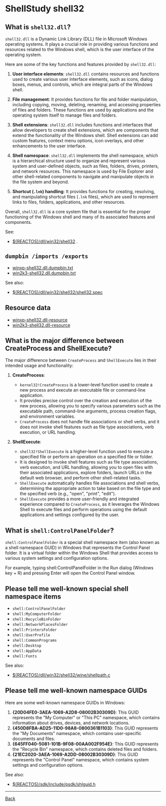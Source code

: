 # ShellStudy shell32

## What is `shell32.dll`?

`shell32.dll` is a Dynamic Link Library (DLL) file in Microsoft Windows operating
systems. It plays a crucial role in providing various functions and resources
related to the Windows shell, which is the user interface of the operating system.

Here are some of the key functions and features provided by `shell32.dll`:

1. **User interface elements**: `shell32.dll` contains resources and functions used
   to create various user interface elements, such as icons, dialog boxes, menus,
   and controls, which are integral parts of the Windows shell.

2. **File management**: It provides functions for file and folder manipulation,
   including copying, moving, deleting, renaming, and accessing properties of
   files and folders. These functions are used by applications and the operating
   system itself to manage files and folders.

3. **Shell extensions**: `shell32.dll` includes functions and interfaces that allow
   developers to create shell extensions, which are components that extend the
   functionality of the Windows shell. Shell extensions can add custom features,
   context menu options, icon overlays, and other enhancements to the user
   interface.

4. **Shell namespace**: `shell32.dll` implements the shell namespace, which is a
   hierarchical structure used to organize and represent various system and
   user-defined objects, such as files, folders, drives, printers, and network
   resources. This namespace is used by File Explorer and other shell-related
   components to navigate and manipulate objects in the file system and beyond.

5. **Shortcut (`.lnk`) handling**: It provides functions for creating, resolving,
   and manipulating shortcut files (`.lnk` files), which are used to represent
   links to files, folders, applications, and other resources.

Overall, `shell32.dll` is a core system file that is essential for the proper
functioning of the Windows shell and many of its associated features and components.

See:

- [$(REACTOS)/dll/win32/shell32](https://github.com/reactos/reactos/tree/master/dll/win32/shell32) .

## `dumpbin /imports /exports`

- [winxp-shell32.dll.dumpbin.txt](winxp-shell32.dll.dumpbin.txt)
- [win2k3-shell32.dll.dumpbin.txt](win2k3-shell32.dll.dumpbin.txt)

See also:

- [$(REACTOS)/dll/win32/shell32/shell32.spec](https://github.com/reactos/reactos/tree/master/dll/win32/shell32/shell32.spec)

## Resource data

- [winxp-shell32.dll-resource](winxp-shell32.dll-resource)
- [win2k3-shell32.dll-resource](win2k3-shell32.dll-resource)

## What is the major difference between CreateProcess and ShellExecute?

The major difference between `CreateProcess` and `ShellExecute` lies in
their intended usage and functionality:

1. **CreateProcess**:
   - `kernel32!CreateProcess` is a lower-level function used to create
     a new process and execute an executable file or command-line
     application.
   - It provides precise control over the creation and execution of
     the new process, allowing you to specify various parameters such
     as the executable path, command-line arguments, process creation
     flags, and environment variables.
   - `CreateProcess` does not handle file associations or shell verbs,
     and it does not invoke shell features such as file type associations,
     verb execution, or URL handling.

2. **ShellExecute**:
   - `shell32!ShellExecute` is a higher-level function used to execute a
     specified file or perform an operation on a specified file or folder.
   - It is designed to invoke shell features such as file type associations,
     verb execution, and URL handling, allowing you to open files with their
     associated applications, explore folders, launch URLs in the default
     web browser, and perform other shell-related tasks.
   - `ShellExecute` automatically handles file associations and shell verbs,
     determining the appropriate action to take based on the file type
     and the specified verb (e.g., "open", "print", "edit").
   - `ShellExecute` provides a more user-friendly and integrated experience
     compared to `CreateProcess`, as it leverages the Windows Shell to
     execute files and perform operations using the default applications
     and settings configured by the user.

## What is `shell:ControlPanelFolder`?

`shell:ControlPanelFolder` is a special shell namespace item (also known as
a shell namespace GUID) in Windows that represents the Control Panel folder.
It is a virtual folder within the Windows Shell that provides access to
various system settings and configuration options.

For example, typing shell:ControlPanelFolder in the Run dialog
(Windows key + R) and pressing Enter will open the Control Panel window.

## Please tell me well-known special shell namespace items

- `shell:ControlPanelFolder`
- `shell:MyComputerFolder`
- `shell:RecycleBinFolder`
- `shell:NetworkPlacesFolder`
- `shell:PrintersFolder`
- `shell:UserProfile`
- `shell:CommonPrograms`
- `shell:Desktop`
- `shell:AppData`
- `shell:Fonts`

See also:

- [$(REACTOS)/dll/win32/shell32/wine/shellpath.c](https://github.com/reactos/reactos/tree/master/dll/win32/shell32/wine/shellpath.c)

## Please tell me well-known namespace GUIDs

Here are some well-known namespace GUIDs in Windows:

1. **{20D04FE0-3AEA-1069-A2D8-08002B30309D}**: This GUID represents the "My Computer" or "This PC" namespace, which contains information about drives, devices, and network locations.
2. **{450D8FBA-AD25-11D0-98A8-0800361B1103}**: This GUID represents the "My Documents" namespace, which contains user-specific documents and files.
3. **{645FF040-5081-101B-9F08-00AA002F954E}**: This GUID represents the "Recycle Bin" namespace, which contains deleted files and folders.
4. **{21EC2020-3AEA-1069-A2DD-08002B30309D}**: This GUID represents the "Control Panel" namespace, which contains system settings and configuration options.

See also:

- [$(REACTOS)/sdk/include/psdk/shlguid.h](https://github.com/reactos/reactos/tree/master/sdk/include/psdk/shlguid.h)

---

[Back](../README.md)
